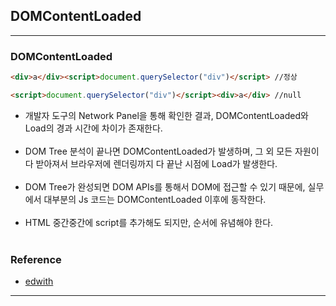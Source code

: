 DOMContentLoaded
----------------

---

### DOMContentLoaded<br>

```html
<div>a</div><script>document.querySelector("div")</script> //정상

<script>document.querySelector("div")</script><div>a</div> //null
```

-	개발자 도구의 Network Panel을 통해 확인한 결과, DOMContentLoaded와 Load의 경과 시간에 차이가 존재한다.<br><br>
-	DOM Tree 분석이 끝나면 DOMContentLoaded가 발생하며, 그 외 모든 자원이 다 받아져서 브라우저에 렌더링까지 다 끝난 시점에 Load가 발생한다.<br><br>
-	DOM Tree가 완성되면 DOM APIs를 통해서 DOM에 접근할 수 있기 때문에, 실무에서 대부분의 Js 코드는 DOMContentLoaded 이후에 동작한다.<br><br>
-	HTML 중간중간에 script를 추가해도 되지만, 순서에 유념해야 한다.<br><br>

### Reference<br>

-	[edwith](https://www.edwith.org/boostcourse-web/lecture/20141/)

---
